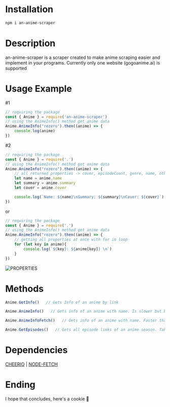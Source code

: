# Installation
```bash
npm i an-anime-scraper
```

# Description
an-anime-scraper is a scraper created to make anime scraping easier and implement in your programs. Currently only one website (gogoanime.ai) is supported

# Usage Example
#1
```javascript
// requiring the package
const { Anime } = require('an-anime-scraper')
// using the AnimeInfo() method get anime data
Anime.AnimeInfo("rezero").then((anime) => {
    console.log(anime)
})
```

#2
```javascript
// requiring the package
const { Anime } = require('.')
// using the AnimeInfo() method get anime data
Anime.AnimeInfo("rezero").then((anime) => {
    // all returned properties -> cover, episodeCount, genre, name, otherName, releasedDate, status, summary, type
    let name = anime.name
    let summary = anime.summary
    let cover = anime.cover

    console.log(`Name: ${name}\nSummary: ${summary}\nCover: ${cover}`)
})
```
or
```javascript
// requiring the package
const { Anime } = require('.')
// using the AnimeInfo() method get anime data
Anime.AnimeInfo("rezero").then((anime) => {
    // getting all properties at once with for in loop
    for (let key in anime){
        console.log(`${key}: ${anime[key]} \n`)
    }
})
```
![PROPERTIES](https://media.discordapp.net/attachments/847818568473378817/849247386832470066/unknown.png)

# Methods
```javascript
Anime.GetInfo()   // Gets Info of an anime by link
```
```javascript
Anime.AnimeInfo()   // Gets info of an anime with name. Is slower but better
```
```javascript
Anime.AnimeInfoFetch()   // Gets info of an anime with name. Faster than (Anime#AnimeInfo) but is somewhat case-sensitive 
```
```javascript
Anime.GetEpisodes()   // Gets all episode links of an anime season. Takes (name)/(valid link) as parameter
```

# Dependencies
[CHEERIO](https://npmjs.com/package/cheerio) | [NODE-FETCH](https://npmjs.com/package/node-fetch)

# Ending
I hope that concludes, here's a cookie 🍪
